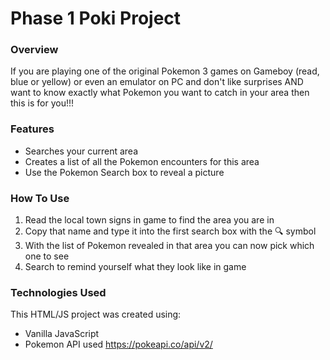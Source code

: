 # Phase 1 Poki Project

### Overview
If you are playing one of the original Pokemon 3 games on Gameboy (read, blue or yellow) or even an emulator on PC and don't like surprises AND want to know exactly what Pokemon you want to catch in your area then this is for you!!!

### Features
- Searches your current area
- Creates a list of all the Pokemon encounters for this area
- Use the Pokemon Search box to reveal a picture

### How To Use

1. Read the local town signs in game to find the area you are in
2. Copy that name and type it into the first search box with the 🔍 symbol
3. With the list of Pokemon revealed in that area you can now pick which one to see
4. Search to remind yourself what they look like in game

### Technologies Used
This HTML/JS project was created using:

- Vanilla JavaScript
- Pokemon API used https://pokeapi.co/api/v2/
